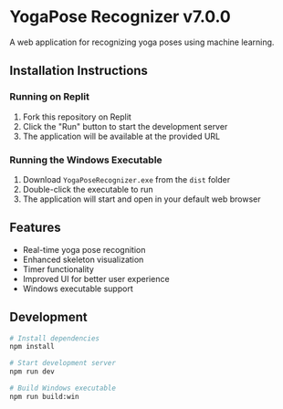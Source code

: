
# YogaPose Recognizer v7.0.0

A web application for recognizing yoga poses using machine learning.

## Installation Instructions

### Running on Replit
1. Fork this repository on Replit
2. Click the "Run" button to start the development server
3. The application will be available at the provided URL

### Running the Windows Executable
1. Download `YogaPoseRecognizer.exe` from the `dist` folder
2. Double-click the executable to run
3. The application will start and open in your default web browser

## Features
- Real-time yoga pose recognition
- Enhanced skeleton visualization
- Timer functionality
- Improved UI for better user experience
- Windows executable support

## Development
```bash
# Install dependencies
npm install

# Start development server
npm run dev

# Build Windows executable
npm run build:win
```

